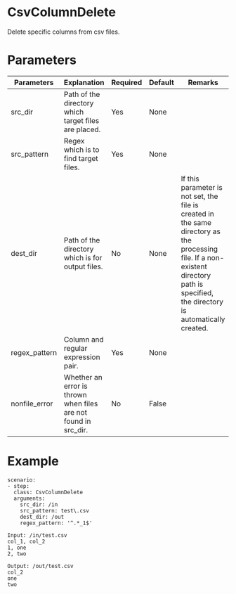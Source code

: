 # CsvColumnDelete
Delete specific columns from csv files.

# Parameters
|Parameters|Explanation|Required|Default|Remarks|
|----------|-----------|--------|-------|-------|
|src_dir|Path of the directory which target files are placed.|Yes|None||
|src_pattern|Regex which is to find target files.|Yes|None||
|dest_dir|Path of the directory which is for output files.|No|None|If this parameter is not set, the file is created in the same directory as the processing file. If a non-existent directory path is specified, the directory is automatically created.|
|regex_pattern|Column and regular expression pair.|Yes|None||
|nonfile_error|Whether an error is thrown when files are not found in src_dir.|No|False||

# Example
```
scenario:
- step:
  class: CsvColumnDelete
  arguments:
    src_dir: /in
    src_pattern: test\.csv
    dest_dir: /out
    regex_pattern: '^.*_1$'

Input: /in/test.csv
col_1, col_2
1, one
2, two

Output: /out/test.csv
col_2
one
two
```